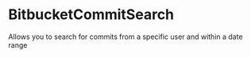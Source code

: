 # BitbucketCommitSearch
Allows you to search for commits from a specific user and within a date range
